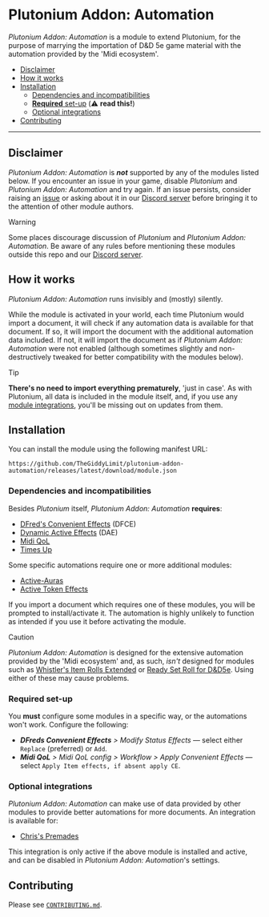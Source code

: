 # Plutonium Addon: Automation

*Plutonium Addon: Automation* is a module to extend Plutonium, for the purpose of marrying the importation of D&D 5e game material with the automation provided by the 'Midi ecosystem'.

- [Disclaimer](#disclaimer)
- [How it works](#how-it-works)
- [Installation](#installation)
   - [Dependencies and incompatibilities](#dependencies-and-incompatibilities)
   - [**Required** set-up](#required-set-up) (⚠️ **read this!**)
   - [Optional integrations](#optional-integrations)
- [Contributing](#contributing)

---

## Disclaimer

*Plutonium Addon: Automation* is **_not_** supported by any of the modules listed below. If you encounter an issue in your game, disable *Plutonium* and *Plutonium Addon: Automation* and try again. If an issue persists, consider raising an [issue](https://github.com/TheGiddyLimit/plutonium-addon-automation/issues) or asking about it in our [Discord server](https://discord.gg/5etools) before bringing it to the attention of other module authors.

> [!WARNING]
> Some places discourage discussion of *Plutonium* and *Plutonium Addon: Automation*. Be aware of any rules before mentioning these modules outside this repo and our [Discord server](https://discord.gg/5etools).

## How it works

*Plutonium Addon: Automation* runs invisibly and (mostly) silently.

While the module is activated in your world, each time Plutonium would import a document, it will check if any automation data is available for that document. If so, it will import the document with the additional automation data included. If not, it will import the document as if *Plutonium Addon: Automation* were not enabled (although sometimes slightly and non-destructively tweaked for better compatibility with the modules below).

> [!TIP]
> **There's no need to import everything prematurely**, 'just in case'. As with Plutonium, all data is included in the module itself, and, if you use any [module integrations](#optional-integrations), you'll be missing out on updates from them.

## Installation

You can install the module using the following manifest URL:

`https://github.com/TheGiddyLimit/plutonium-addon-automation/releases/latest/download/module.json`

### Dependencies and incompatibilities

Besides *Plutonium* itself, *Plutonium Addon: Automation* **requires**:
- [DFred's Convenient Effects](https://foundryvtt.com/packages/dfreds-convenient-effects) (DFCE)
- [Dynamic Active Effects](https://foundryvtt.com/packages/dae) (DAE)
- [Midi QoL](https://foundryvtt.com/packages/midi-qol)
- [Times Up](https://foundryvtt.com/packages/times-up)

Some specific automations require one or more additional modules:
- [Active-Auras](https://foundryvtt.com/packages/ActiveAuras)
- [Active Token Effects](https://foundryvtt.com/packages/ATL)

If you import a document which requires one of these modules, you will be prompted to install/activate it. The automation is highly unlikely to function as intended if you use it before activating the module.

> [!CAUTION]
> *Plutonium Addon: Automation* is designed for the extensive automation provided by the 'Midi ecosystem' and, as such, *isn't* designed for modules such as [Whistler's Item Rolls Extended](https://foundryvtt.com/packages/wire) or [Ready Set Roll for D&D5e](https://foundryvtt.com/packages/ready-set-roll-5e). Using either of these may cause problems.

### Required set-up

You **must** configure some modules in a specific way, or the automations won't work. Configure the following:

- _**DFreds Convenient Effects** > Modify Status Effects_ — select either `Replace` (preferred) or `Add`.
- _**Midi QoL** > Midi QoL config > Workflow > Apply Convenient Effects_ — select `Apply Item effects, if absent apply CE`.

### Optional integrations

*Plutonium Addon: Automation* can make use of data provided by other modules to provide better automations for more documents. An integration is available for:
- [Chris's Premades](https://foundryvtt.com/packages/chris-premades)

This integration is only active if the above module is installed and active, and can be disabled in *Plutonium Addon: Automation*'s settings.

## Contributing

Please see [`CONTRIBUTING.md`](./CONTRIBUTING.md).
